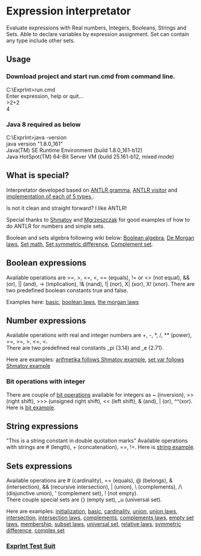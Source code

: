 # Expression interpretator

Evaluate expressions with Real numbers, Integers, Booleans, Strings and Sets. Able to declare variables by expression assignment. Set can contain any type include other sets.

## Usage

### Download project and start run.cmd from command line.
C:\ExprInt>run.cmd<br/>
Enter expression, help or quit...<br/>
\>2+2<br/>
4

### Java 8 required as below

C:\ExprInt>java -version<br/>
java version "1.8.0_161"<br/>
Java(TM) SE Runtime Environment (build 1.8.0_161-b12)<br/>
Java HotSpot(TM) 64-Bit Server VM (build 25.161-b12, mixed mode)<br/>

## What is special?

Interpretator developed based on [ANTLR gramma](https://github.com/serhioms/ExprInt/blob/master/gramma/CalcSet.g4), [ANTLR visitor](https://github.com/serhioms/ExprInt/blob/master/src/main/java/org/exprint/antlr/EvalVisitor.java) and [implementation of each of 5 types ](https://github.com/serhioms/ExprInt/tree/master/src/main/java/org/exprint/type).

Is not it clean and straight forward? I like ANTLR!

Special thanks to [Shmatov](https://github.com/shmatov/antlr4-calculator) and [Mgrzeszczak](https://github.com/mgrzeszczak/set-calculator) for good examples of how to do ANTLR for numbers and simple sets.

Boolean and sets algebra following wiki below: [Boolean algebra](https://en.wikipedia.org/wiki/Boolean_algebra), [De Morgan laws](https://en.wikipedia.org/wiki/De_Morgan%27s_laws), [Set math](https://en.wikipedia.org/wiki/Set_(mathematics)), [Set symmetric difference](https://en.wikipedia.org/wiki/Symmetric_difference), [Complement set](https://en.wikipedia.org/wiki/Complement_(set_theory)).

## Boolean expressions
Available operations are >=, >, <=, <, == (equals), != or <> (not equal), && (or), || (and), -> (implication), !& (nand), !| (nor), X| (xor), X! (xnor). There are two predefined boolean constants true and false.

Examples here: [basic](https://github.com/serhioms/ExprInt/blob/master/data/booleanbasic.txt), [boolean laws](https://github.com/serhioms/ExprInt/blob/master/data/booleanlaw.txt), [the morgan laws](https://github.com/serhioms/ExprInt/blob/master/data/booleanmorgan.txt)

## Number expressions
Available operations with real and integer numbers are +, -, *, /, ** (power), ==, >=, >, <=, <.<br/>
There are two predefined real constants _pi (3.14) and  _e (2.71).

Here are examples: [arifmetika follows Shmatov example](https://github.com/serhioms/ExprInt/blob/master/data/numarifmetika.txt), [set var follows Shmatov example](https://github.com/serhioms/ExprInt/blob/master/data/setvar.txt)

### Bit operations with integer
There are couple of [bit operations](https://www.programiz.com/java-programming/bitwise-operators) available for integers as ~ (inversion), >> (right shift), >>> (unsigned right shift), << (left shift), & (and), | (or), ^^(xor). Here is [bit example](https://github.com/serhioms/ExprInt/blob/master/data/bit.txt).

## String expressions
"This is a string constant in double quotation marks"
Available operations with strings are # (length), + (concatenation), ==, !=. Here is [string example](https://github.com/serhioms/ExprInt/blob/master/data/string.txt).

## Sets expressions
Available operations are # (cardinality), == (equals), @ (belongs), & (intersection), && (recursive intersection), | (union), \ (complements), /\ (disjunctive union), ' (complement set), ! (not empty).<br/>
There couple special sets are {} (empty set), _u (universal set).

Here are examples: [initialization](https://github.com/serhioms/ExprInt/blob/master/data/setsimple.txt), [basic](https://github.com/serhioms/ExprInt/blob/master/data/setbasic.txt), [cardinality](https://github.com/serhioms/ExprInt/blob/master/data/setcardinality.txt), [union](https://github.com/serhioms/ExprInt/blob/master/data/setunion.txt), [union laws](https://github.com/serhioms/ExprInt/blob/master/data/setunionlaw.txt), [intersection](https://github.com/serhioms/ExprInt/blob/master/data/setintersection.txt), [intersection laws](https://github.com/serhioms/ExprInt/blob/master/data/setintersectionlaw.txt), [complements](https://github.com/serhioms/ExprInt/blob/master/data/setcomplements.txt), [complements laws](https://github.com/serhioms/ExprInt/blob/master/data/setcomplementslaw.txt), [empty set laws](https://github.com/serhioms/ExprInt/blob/master/data/setemptylaw.txt), [membership](https://github.com/serhioms/ExprInt/blob/master/data/setmembershipbasic.txt), [subset laws](https://github.com/serhioms/ExprInt/blob/master/data/subsetlaw.txt), [universal set](https://github.com/serhioms/ExprInt/blob/master/data/setuniversalbasic.txt), [relative laws](https://github.com/serhioms/ExprInt/blob/master/data/setrelativelaw.txt), [symmetric difference](https://github.com/serhioms/ExprInt/blob/master/data/setsymmetricdifferencelaw.txt),  [complex set](https://github.com/serhioms/ExprInt/blob/master/data/setcomplex.txt)

### [ExprInt Test Suit](https://github.com/serhioms/ExprInt/blob/master/src/test/java/test/ExprintTest.java)
